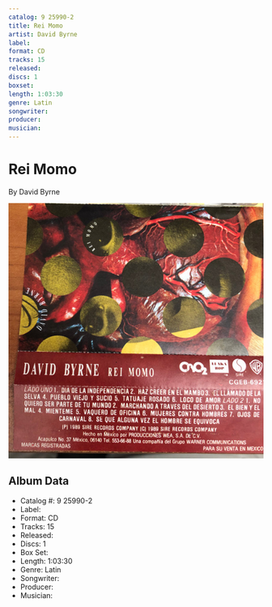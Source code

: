```yaml
---
catalog: 9 25990-2
title: Rei Momo
artist: David Byrne
label: 
format: CD
tracks: 15
released: 
discs: 1
boxset: 
length: 1:03:30
genre: Latin
songwriter: 
producer: 
musician: 
---
```


# Rei Momo

By David Byrne

![](../../assets/cdcovers/David_Byrne-Rei_Momo.png)

## Album Data

- Catalog #: 9 25990-2
- Label: 
- Format: CD
- Tracks: 15
- Released: 
- Discs: 1
- Box Set: 
- Length: 1:03:30
- Genre: Latin
- Songwriter: 
- Producer: 
- Musician: 


